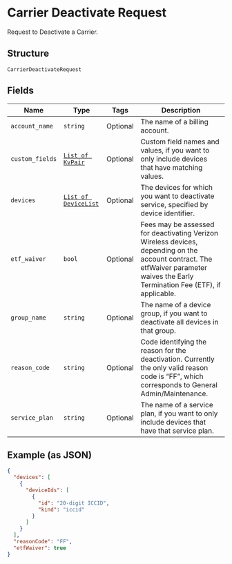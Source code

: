 
# Carrier Deactivate Request

Request to Deactivate a Carrier.

## Structure

`CarrierDeactivateRequest`

## Fields

| Name | Type | Tags | Description |
|  --- | --- | --- | --- |
| `account_name` | `string` | Optional | The name of a billing account. |
| `custom_fields` | [`List of KvPair`](../../doc/models/kv-pair.md) | Optional | Custom field names and values, if you want to only include devices that have matching values. |
| `devices` | [`List of DeviceList`](../../doc/models/device-list.md) | Optional | The devices for which you want to deactivate service, specified by device identifier. |
| `etf_waiver` | `bool` | Optional | Fees may be assessed for deactivating Verizon Wireless devices, depending on the account contract. The etfWaiver parameter waives the Early Termination Fee (ETF), if applicable. |
| `group_name` | `string` | Optional | The name of a device group, if you want to deactivate all devices in that group. |
| `reason_code` | `string` | Optional | Code identifying the reason for the deactivation. Currently the only valid reason code is “FF”, which corresponds to General Admin/Maintenance. |
| `service_plan` | `string` | Optional | The name of a service plan, if you want to only include devices that have that service plan. |

## Example (as JSON)

```json
{
  "devices": [
    {
      "deviceIds": [
        {
          "id": "20-digit ICCID",
          "kind": "iccid"
        }
      ]
    }
  ],
  "reasonCode": "FF",
  "etfWaiver": true
}
```

